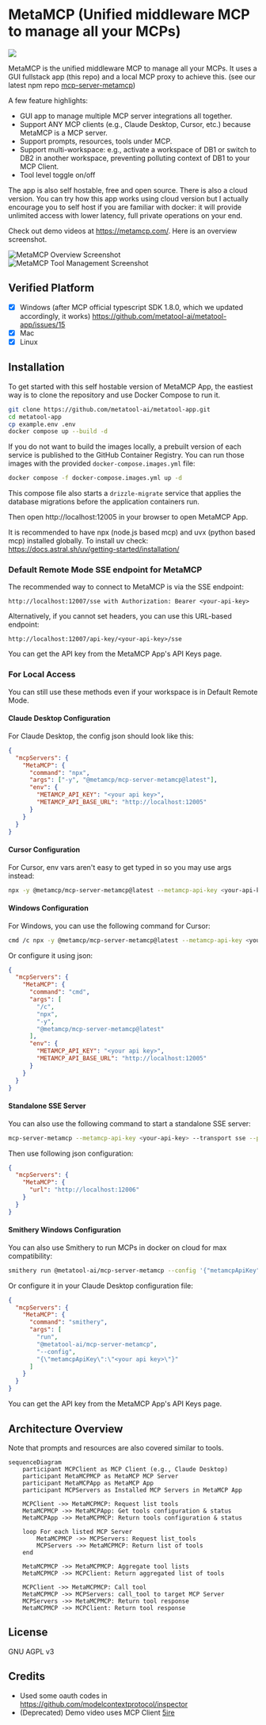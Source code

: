 # MetaMCP (Unified middleware MCP to manage all your MCPs)

[![](https://dcbadge.limes.pink/api/server/mNsyat7mFX)](https://discord.gg/mNsyat7mFX)

MetaMCP is the unified middleware MCP to manage all your MCPs. It uses a GUI fullstack app (this repo) and a local MCP proxy to achieve this. (see our latest npm repo [mcp-server-metamcp](https://github.com/metatool-ai/mcp-server-metamcp))

A few feature highlights:

- GUI app to manage multiple MCP server integrations all together.
- Support ANY MCP clients (e.g., Claude Desktop, Cursor, etc.) because MetaMCP is a MCP server.
- Support prompts, resources, tools under MCP.
- Support multi-workspace: e.g., activate a workspace of DB1 or switch to DB2 in another workspace, preventing polluting context of DB1 to your MCP Client.
- Tool level toggle on/off

The app is also self hostable, free and open source. There is also a cloud version. You can try how this app works using cloud version but I actually encourage you to self host if you are familiar with docker: it will provide unlimited access with lower latency, full private operations on your end.

Check out demo videos at https://metamcp.com/. Here is an overview screenshot.

![MetaMCP Overview Screenshot](screenshot.png)
![MetaMCP Tool Management Screenshot](tool_management.png)

## Verified Platform

- [x] Windows (after MCP official typescript SDK 1.8.0, which we updated accordingly, it works) https://github.com/metatool-ai/metatool-app/issues/15
- [x] Mac
- [x] Linux

## Installation

To get started with this self hostable version of MetaMCP App, the eastiest way is to clone the repository and use Docker Compose to run it.

```bash
git clone https://github.com/metatool-ai/metatool-app.git
cd metatool-app
cp example.env .env
docker compose up --build -d
```

If you do not want to build the images locally, a prebuilt version of each
service is published to the GitHub Container Registry.  You can run those
images with the provided `docker-compose.images.yml` file:

```bash
docker compose -f docker-compose.images.yml up -d
```

This compose file also starts a `drizzle-migrate` service that applies the
database migrations before the application containers run.

Then open http://localhost:12005 in your browser to open MetaMCP App.

It is recommended to have npx (node.js based mcp) and uvx (python based mcp) installed globally.
To install uv check: https://docs.astral.sh/uv/getting-started/installation/

### Default Remote Mode SSE endpoint for MetaMCP

The recommended way to connect to MetaMCP is via the SSE endpoint:

```
http://localhost:12007/sse with Authorization: Bearer <your-api-key>
```

Alternatively, if you cannot set headers, you can use this URL-based endpoint:

```
http://localhost:12007/api-key/<your-api-key>/sse
```

You can get the API key from the MetaMCP App's API Keys page.

### For Local Access

You can still use these methods even if your workspace is in Default Remote Mode.

#### Claude Desktop Configuration

For Claude Desktop, the config json should look like this:

```json
{
  "mcpServers": {
    "MetaMCP": {
      "command": "npx",
      "args": ["-y", "@metamcp/mcp-server-metamcp@latest"],
      "env": {
        "METAMCP_API_KEY": "<your api key>",
        "METAMCP_API_BASE_URL": "http://localhost:12005"
      }
    }
  }
}
```

#### Cursor Configuration

For Cursor, env vars aren't easy to get typed in so you may use args instead:

```bash
npx -y @metamcp/mcp-server-metamcp@latest --metamcp-api-key <your-api-key> --metamcp-api-base-url http://localhost:12005
```

#### Windows Configuration

For Windows, you can use the following command for Cursor:

```bash
cmd /c npx -y @metamcp/mcp-server-metamcp@latest --metamcp-api-key <your-api-key> --metamcp-api-base-url http://localhost:12005
```

Or configure it using json:

```json
{
  "mcpServers": {
    "MetaMCP": {
      "command": "cmd",
      "args": [
        "/c",
        "npx",
        "-y",
        "@metamcp/mcp-server-metamcp@latest"
      ],
      "env": {
        "METAMCP_API_KEY": "<your api key>",
        "METAMCP_API_BASE_URL": "http://localhost:12005"
      }
    }
  }
}
```

#### Standalone SSE Server

You can also use the following command to start a standalone SSE server:

```bash
mcp-server-metamcp --metamcp-api-key <your-api-key> --transport sse --port 12006
```

Then use following json configuration:

```json
{
  "mcpServers": {
    "MetaMCP": {
      "url": "http://localhost:12006"
    }
  }
}
```

#### Smithery Windows Configuration

You can also use Smithery to run MCPs in docker on cloud for max compatibility:

```bash
smithery run @metatool-ai/mcp-server-metamcp --config '{"metamcpApiKey":"<your api key>"}'
```

Or configure it in your Claude Desktop configuration file:

```json
{
  "mcpServers": {
    "MetaMCP": {
      "command": "smithery",
      "args": [
        "run",
        "@metatool-ai/mcp-server-metamcp",
        "--config",
        "{\"metamcpApiKey\":\"<your api key>\"}"
      ]
    }
  }
}
```

You can get the API key from the MetaMCP App's API Keys page.

## Architecture Overview

Note that prompts and resources are also covered similar to tools.

```mermaid
sequenceDiagram
    participant MCPClient as MCP Client (e.g., Claude Desktop)
    participant MetaMCPMCP as MetaMCP MCP Server
    participant MetaMCPApp as MetaMCP App
    participant MCPServers as Installed MCP Servers in MetaMCP App

    MCPClient ->> MetaMCPMCP: Request list tools
    MetaMCPMCP ->> MetaMCPApp: Get tools configuration & status
    MetaMCPApp ->> MetaMCPMCP: Return tools configuration & status

    loop For each listed MCP Server
        MetaMCPMCP ->> MCPServers: Request list_tools
        MCPServers ->> MetaMCPMCP: Return list of tools
    end

    MetaMCPMCP ->> MetaMCPMCP: Aggregate tool lists
    MetaMCPMCP ->> MCPClient: Return aggregated list of tools

    MCPClient ->> MetaMCPMCP: Call tool
    MetaMCPMCP ->> MCPServers: call_tool to target MCP Server
    MCPServers ->> MetaMCPMCP: Return tool response
    MetaMCPMCP ->> MCPClient: Return tool response
```

## License

GNU AGPL v3

## Credits
- Used some oauth codes in https://github.com/modelcontextprotocol/inspector
- (Deprecated) Demo video uses MCP Client [5ire](https://5ire.app/)

